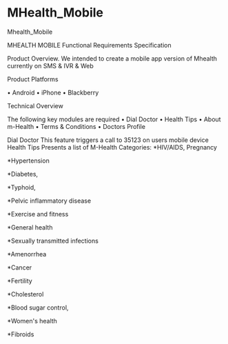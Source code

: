 MHealth_Mobile
==============

Mhealth_Mobile

MHEALTH MOBILE
Functional Requirements Specification 

Product Overview.
We  intended to create a mobile app version of Mhealth currently on SMS & IVR & Web

Product Platforms

•	Android
•	iPhone
•	Blackberry

Technical Overview

The following key modules are required
•	Dial Doctor
•	Health Tips
•	About m-Health
•	Terms & Conditions
•	 Doctors Profile


Dial Doctor
This feature triggers a call to 35123 on users mobile device
Health Tips
Presents a list of M-Health Categories: 
*HIV/AIDS, Pregnancy

*Hypertension

*Diabetes,

*Typhoid,

*Pelvic inflammatory disease

*Exercise and fitness

*General health

*Sexually transmitted infections

*Amenorrhea

*Cancer

*Fertility

*Cholesterol

*Blood sugar control,

*Women's health

*Fibroids
